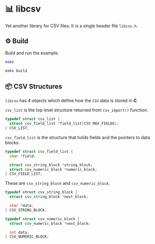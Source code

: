 # 📊 libcsv

Yet another library for CSV files. It is a single header file `libcsv.h`.

## ⚙️ Build

Build and run the example.

```sh
make
```

```sh
make build
```

## 📦️ CSV Structures

`libcsv` has 4 objects which define how the `CSV` data is stored in **C**.

`csv_list` is the top level structure returned from `csv_import()` function.

```c
typedef struct csv_list {
  struct csv_field_list *field_list[CSV_MAX_FIELDS];
} CSV_LIST;
```

`csv_field_list` is the structure that holds fields and the pointers to data
blocks.

```c
typedef struct csv_field_list {
  char *field;

  struct csv_string_block *string_block;
  struct csv_numeric_block *numeric_block;
} CSV_FIELD_LIST;
```

These are `csv_string_block` and `csv_numeric_block`.

```c
typedef struct csv_string_block {
  struct csv_string_block *next_block;

  char *data;
} CSV_STRING_BLOCK;
```

```c
typedef struct csv_numeric_block {
  struct csv_numeric_block *next_block;

  int data;
} CSV_NUMERIC_BLOCK;
```
